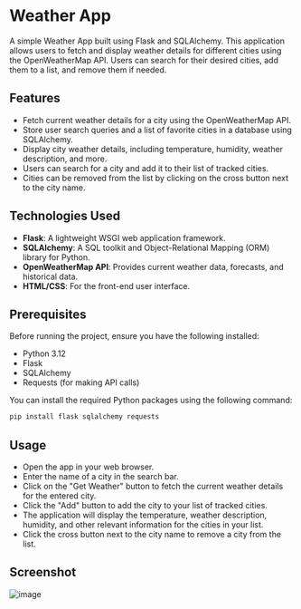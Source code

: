 # Weather App

A simple Weather App built using Flask and SQLAlchemy. This application allows users to fetch and display weather details for different cities using the OpenWeatherMap API. Users can search for their desired cities, add them to a list, and remove them if needed.

## Features

- Fetch current weather details for a city using the OpenWeatherMap API.
- Store user search queries and a list of favorite cities in a database using SQLAlchemy.
- Display city weather details, including temperature, humidity, weather description, and more.
- Users can search for a city and add it to their list of tracked cities.
- Cities can be removed from the list by clicking on the cross button next to the city name.

## Technologies Used

- **Flask**: A lightweight WSGI web application framework.
- **SQLAlchemy**: A SQL toolkit and Object-Relational Mapping (ORM) library for Python.
- **OpenWeatherMap API**: Provides current weather data, forecasts, and historical data.
- **HTML/CSS**: For the front-end user interface.

## Prerequisites

Before running the project, ensure you have the following installed:

- Python 3.12
- Flask
- SQLAlchemy
- Requests (for making API calls)

You can install the required Python packages using the following command:

```bash
pip install flask sqlalchemy requests
```

## Usage
- Open the app in your web browser.
- Enter the name of a city in the search bar.
- Click on the "Get Weather" button to fetch the current weather details for the entered city.
- Click the "Add" button to add the city to your list of tracked cities.
- The application will display the temperature, weather description, humidity, and other relevant information for the cities in your list.
- Click the cross button next to the city name to remove a city from the list.

## Screenshot
![image](https://github.com/user-attachments/assets/150f8a80-1734-464f-bbb6-6d89ec798b55)
